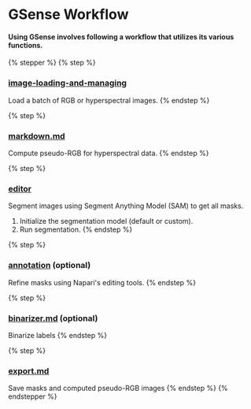 # GSense Workflow

#### Using GSense involves following a workflow that utilizes its various functions.&#x20;

{% stepper %}
{% step %}
### [image-loading-and-managing](../basics/image-loading-and-managing/ "mention")

Load a batch of RGB or hyperspectral images.
{% endstep %}

{% step %}
### [markdown.md](../basics/markdown.md "mention")

Compute pseudo-RGB for hyperspectral data.
{% endstep %}

{% step %}
### [editor](../basics/editor/ "mention")

Segment images using Segment Anything Model (SAM) to get all masks.

1. Initialize the segmentation model (default or custom).
2. Run segmentation.
{% endstep %}

{% step %}
### [annotation](../basics/annotation/ "mention") (optional)

Refine masks using Napari's editing tools.
{% endstep %}

{% step %}
### [binarizer.md](../basics/binarizer.md "mention") (optional)

Binarize labels
{% endstep %}

{% step %}
### [export.md](../basics/export.md "mention")

Save masks and computed pseudo-RGB images
{% endstep %}
{% endstepper %}
